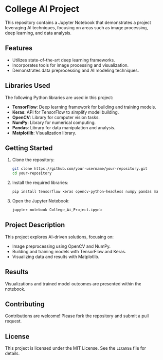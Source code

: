 
# College AI Project

This repository contains a Jupyter Notebook that demonstrates a project leveraging AI techniques, focusing on areas such as image processing, deep learning, and data analysis. 

## Features

- Utilizes state-of-the-art deep learning frameworks.
- Incorporates tools for image processing and visualization.
- Demonstrates data preprocessing and AI modeling techniques.

## Libraries Used

The following Python libraries are used in this project:
- **TensorFlow**: Deep learning framework for building and training models.
- **Keras**: API for TensorFlow to simplify model building.
- **OpenCV**: Library for computer vision tasks.
- **NumPy**: Library for numerical computing.
- **Pandas**: Library for data manipulation and analysis.
- **Matplotlib**: Visualization library.

## Getting Started

1. Clone the repository:
   ```bash
   git clone https://github.com/your-username/your-repository.git
   cd your-repository
   ```

2. Install the required libraries:
   ```bash
   pip install tensorflow keras opencv-python-headless numpy pandas matplotlib
   ```

3. Open the Jupyter Notebook:
   ```bash
   jupyter notebook College_Ai_Project.ipynb
   ```

## Project Description

This project explores AI-driven solutions, focusing on:
- Image preprocessing using OpenCV and NumPy.
- Building and training models with TensorFlow and Keras.
- Visualizing data and results with Matplotlib.

## Results

Visualizations and trained model outcomes are presented within the notebook.

## Contributing

Contributions are welcome! Please fork the repository and submit a pull request.

## License

This project is licensed under the MIT License. See the `LICENSE` file for details.
